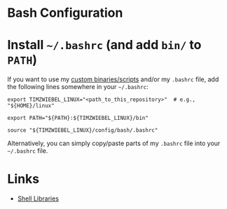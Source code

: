 # Bash Configuration


# Install `~/.bashrc` (and add `bin/` to `PATH`)
If you want to use my [custom binaries/scripts](../../bin/README.md) and/or my
`.bashrc` file, add the following lines somewhere in your `~/.bashrc`:
```shell
export TIMZWIEBEL_LINUX="<path_to_this_repository>"  # e.g., "${HOME}/linux"

export PATH="${PATH}:${TIMZWIEBEL_LINUX}/bin"

source "${TIMZWIEBEL_LINUX}/config/bash/.bashrc"
```

Alternatively, you can simply copy/paste parts of my `.bashrc` file into your
`~/.bashrc` file.


# Links
- [Shell Libraries](../../lib/shell/README.md)
